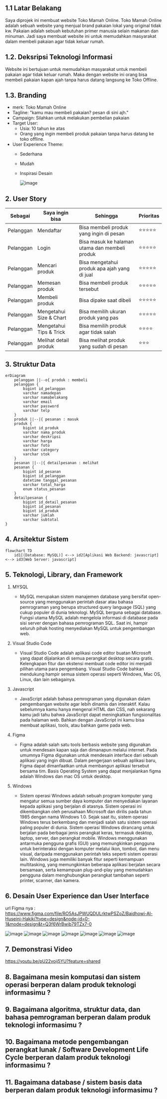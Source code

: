 ## 1.1 Latar Belakang
Saya diprojek ini membuat website Toko Mamah Online. Toko Mamah Online adalah sebuah website yang menjual brand pakaian lokal yang original tidak kw. Pakaian adalah sebuah kebutuhan primer manusia selain makanan dan minuman. Jadi saya membuat website ini untuk memudahkan masyarakat dalam membeli pakaian agar tidak keluar rumah.

## 1.2. Deksripsi Teknologi Informasi
Website ini bertujuan untuk memudahkan masyarakat untuk membeli pakaian agar tidak keluar rumah. Maka dengan website ini orang bisa membeli pakaian kapan ajah tanpa harus datang langsung ke Toko Offline.

## 1.3. Branding
 - merk: Toko Mamah Online
 - Tagline: "kamu mau membeli pakaian? pesan di sini ajh."
 - Campaign: Silahkan untuk melakukan pembelian pakaian
 - Target User:
    - Usia: 10 tahun ke atas
    - Orang yang ingin membeli produk pakaian tanpa harus datang ke toko offline.
 - User Experience Theme:
    - Sederhana
    - Mudah
    - Inspirasi Desain
      
      ![image](https://github.com/BaidhowiAlHuseiniHakiki/BaidhowiAlHuseiniHakiki/assets/144520859/86117f35-c1e6-4f00-b160-86a379dcf55c)

    
## 2. User Story

Sebagai | Saya ingin bisa | Sehingga | Prioritas
---|---|---|---
Pelanggan | Mendaftar | Bisa membeli produk yang ingin di pesan | ⭐⭐⭐⭐⭐
Pelanggan | Login | Bisa masuk ke halaman utama dan membeli produk | ⭐⭐⭐⭐⭐
Pelanggan | Mencari produk | Bisa mengetahui produk apa ajah yang di jual | ⭐⭐⭐⭐⭐
Pelanggan | Memesan produk | Bisa membeli produk tersebut | ⭐⭐⭐⭐⭐
Pelanggan | Membeli produk | Bisa dipake saat dibeli | ⭐⭐⭐⭐⭐
Pelanggan | Mengetahui Size & Chart | Bisa memilih ukuran produk yang pas | ⭐⭐⭐⭐⭐
Pelanggan | Mengetahui Tips & Trick | Bisa memilih produk agar tidak salah | ⭐⭐⭐⭐
Pelanggan | Melihat detail produk | Bisa melihat produk yang sudah di pesan | ⭐⭐⭐


## 3. Struktur Data
```mermaid
erDiagram
    pelanggan ||--o{ produk : membeli
    pelanggan {
        bigint id_pelanggan
        varchar namadepan
        varchar namabelakang
        varchar email
        varchar password
        varchar telp
    }
    produk ||--|{ pesanan : masuk
    produk {
        bigint id_produk
        varchar nama_produk
        varchar deskripsi
        varchar harga
        varchar foto
        varchar category
        varchar stok
    }
    pesanan ||--|{ detailpesanan : melihat
    pesanan {
        bigint id_pesanan
        bigint id_pelanggan
        datetime tanggal_pesanan
        varchar total_harga
        enum status_pesanan
    }
    detailpesanan {
        bigint id_detail_pesanan
        bigint id_pesanan
        bigint id_produk
        varchar jumlah
        varchar subtotal
}
```


## 4. Arsitektur Sistem
```mermaid
flowchart TD
    id1[(Database: MySQL)] <--> id2[Aplikasi Web Backend: javascript] <--> id3[Web Server: javascript]  
```

## 5. Teknologi, Library, dan Framework
1. MYSQL
   - MySQL merupakan sistem manajemen database yang bersifat open-source yang menggunakan perintah dasar atau bahasa pemrograman yang berupa structured query language (SQL) yang cukup populer di dunia teknologi. MySQL berguna sebagai database. Fungsi utama MySQL adalah mengelola informasi di database pada sisi server dengan bahasa pemrograman SQL. Saat ini, hampir seluruh pihak hosting menyediakan MySQL untuk pengembangan web.

2. Visual Studio Code
   - Visual Studio Code adalah aplikasi code editor buatan Microsoft yang dapat dijalankan di semua perangkat desktop secara gratis. Kelengkapan fitur dan ekstensi membuat code editor ini menjadi pilihan utama para pengembang. Visual Studio Code bahkan mendukung hampir semua sistem operasi seperti Windows, Mac OS, Linux, dan lain sebagainya.
  
3. Javascript
    - JavaScript adalah bahasa pemrograman yang digunakan dalam pengembangan website agar lebih dinamis dan interaktif. Kalau sebelumnya kamu hanya mengenal HTML dan CSS, nah sekarang kamu jadi tahu bahwa JavaScript dapat meningkatkan fungsionalitas pada halaman web. Bahkan dengan JavaScript ini kamu bisa membuat aplikasi, tools, atau bahkan game pada web. 

5. Figma
   - Figma adalah salah satu tools berbasis website yang digunakan untuk mendesain kapan saja dan dimanapun melalui internet. Pada umumnya Figma digunakan untuk mendesain interface dari sebuah aplikasi yang ingin dibuat. Dalam pengerjaan sebuah aplikasi baru, Figma dapat dimanfaatkan untuk membangun aplikasi tersebut bersama tim. Basis Operating System yang dapat menjalankan figma adalah Windows dan mac OS untuk desktop.
     
6. Windows
   - Sistem operasi Windows adalah sebuah program komputer yang mengatur semua sumber daya komputer dan menyediakan layanan kepada aplikasi yang berjalan di atasnya. Sistem operasi ini dikembangkan oleh perusahaan Microsoft dan dirilis pada tahun 1985 dengan nama Windows 1.0. Sejak saat itu, sistem operasi Windows terus berkembang dan menjadi salah satu sistem operasi paling populer di dunia.  Sistem operasi Windows dirancang untuk berjalan pada berbagai jenis perangkat keras, termasuk desktop, laptop, server, dan perangkat mobile. Windows menggunakan antarmuka pengguna grafis (GUI) yang memungkinkan pengguna untuk berinteraksi dengan komputer melalui ikon, tombol, dan menu visual, daripada menggunakan perintah teks seperti sistem operasi lain. Windows juga memiliki banyak fitur seperti kemampuan multitasking, yang memungkinkan beberapa aplikasi berjalan secara bersamaan, serta kemampuan plug-and-play yang memudahkan pengguna dalam menghubungkan perangkat tambahan seperti printer, scanner, dan kamera. 

## 6. Desain User Experience dan User Interface
url Figma nya : https://www.figma.com/file/RO5AsJPWUQDULrktwPSZoZ/Baidhowi-Al-Huseini-Hakiki?type=design&node-id=0-1&mode=design&t=Q3f6WrBwib79TZx7-0

![image](https://github.com/BaidhowiAlHuseiniHakiki/BaidhowiAlHuseiniHakiki/assets/144520859/dfa44de0-69cb-4c79-a258-fde4aff4edba)
![image](https://github.com/BaidhowiAlHuseiniHakiki/BaidhowiAlHuseiniHakiki/assets/144520859/a120243c-bacf-4e62-859c-07c5dbeb4fc1)
![image](https://github.com/BaidhowiAlHuseiniHakiki/BaidhowiAlHuseiniHakiki/assets/144520859/d5360b92-fff6-498b-b0a9-01933f0412e9)
![image](https://github.com/BaidhowiAlHuseiniHakiki/BaidhowiAlHuseiniHakiki/assets/144520859/7e74dca7-bb22-4570-a218-0cb55a42cff2)
![image](https://github.com/BaidhowiAlHuseiniHakiki/BaidhowiAlHuseiniHakiki/assets/144520859/e8fcca4e-7a62-4053-89b2-8ccfccd647b5)
![image](https://github.com/BaidhowiAlHuseiniHakiki/BaidhowiAlHuseiniHakiki/assets/144520859/68dcef1d-5e30-443f-9e3e-5d7a710e04a0)
![image](https://github.com/BaidhowiAlHuseiniHakiki/BaidhowiAlHuseiniHakiki/assets/144520859/1b30fc2a-9cf4-41bf-aa2f-4ecf5a73b82b)


## 7. Demonstrasi Video
https://youtu.be/pU22voij5YU?feature=shared


## 8. Bagaimana mesin komputasi dan sistem operasi berperan dalam produk teknologi informasimu ?


## 9. Bagaimana algoritma, struktur data, dan bahasa pemrograman berperan dalam produk teknologi informasimu ?


## 10. Bagaimana metode pengembangan perangkat lunak / Software Development Life Cycle berperan dalam produk teknologi informasimu ?



## 11. Bagaimana database / sistem basis data berperan dalam produk teknologi informasimu ?


